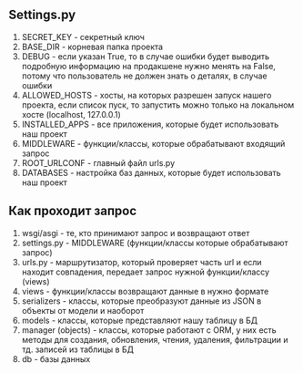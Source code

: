 **Settings.py**
-
1. SECRET_KEY - секретный ключ
2. BASE_DIR - корневая папка проекта
3. DEBUG - если указан True, то в случае ошибки будет выводить подробную информацию на продакшене нужно менять на False, потому что пользователь не должен знать о деталях, в случае ошибки
4. ALLOWED_HOSTS - хосты, на которых разрешен запуск нашего проекта, если список пуск, то запустить можно только на локальном хосте (localhost, 127.0.0.1)
5. INSTALLED_APPS - все приложения, которые будет использовать наш проект
6. MIDDLEWARE - функции/классы, которые обрабатывают входящий запрос
7. ROOT_URLCONF - главный файл urls.py
8. DATABASES - настройка баз данных, которые будет использовать наш проект

**Как проходит запрос**
-
1. wsgi/asgi - те, кто принимают запрос и возвращают ответ
2. settings.py - MIDDLEWARE (функции/классы которые обрабатывают запрос)
3. urls.py - маршрутизатор, который проверяет часть url и если находит совпадения, передает запрос нужной функции/классу (views)
4. views - функции/классы возвращают данные в нужно формате
5. serializers - классы, которые преобразуют данные из JSON в объекты от модели и наоборот
6. models - классы, которые представляют нашу таблицу в БД
7. manager (objects) - классы, которые работают с ORM, у них есть методы для создания, обновления, чтения, удаления, фильтрации и тд. записей из таблицы в БД
8. db - базы данных